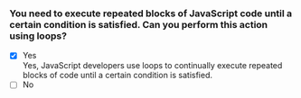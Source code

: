 ### You need to execute repeated blocks of JavaScript code until a certain condition is satisfied. Can you perform this action using loops?

- [x] Yes <br>
      Yes, JavaScript developers use loops to continually execute repeated blocks of code until a certain condition is satisfied.
- [ ] No
